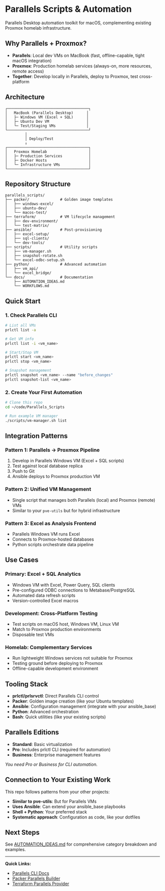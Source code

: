 # Parallels Scripts & Automation

Parallels Desktop automation toolkit for macOS, complementing existing Proxmox homelab infrastructure.

## Why Parallels + Proxmox?

- **Parallels**: Local dev VMs on MacBook (fast, offline-capable, tight macOS integration)
- **Proxmox**: Production homelab services (always-on, more resources, remote access)
- **Together**: Develop locally in Parallels, deploy to Proxmox, test cross-platform

## Architecture

```
┌─────────────────────────────────────┐
│   MacBook (Parallels Desktop)      │
│   ├─ Windows VM (Excel + SQL)      │
│   ├─ Ubuntu Dev VM                 │
│   └─ Test/Staging VMs              │
└─────────────────────────────────────┘
         │
         │ Deploy/Test
         ↓
┌─────────────────────────────────────┐
│   Proxmox Homelab                   │
│   ├─ Production Services            │
│   ├─ Docker Hosts                   │
│   └─ Infrastructure VMs             │
└─────────────────────────────────────┘
```

## Repository Structure

```
parallels_scripts/
├── packer/              # Golden image templates
│   ├── windows-excel/
│   ├── ubuntu-dev/
│   └── macos-test/
├── terraform/           # VM lifecycle management
│   ├── dev-environment/
│   └── test-matrix/
├── ansible/             # Post-provisioning
│   ├── excel-setup/
│   ├── sql-clients/
│   └── dev-tools/
├── scripts/             # Utility scripts
│   ├── vm-manager.sh
│   ├── snapshot-rotate.sh
│   └── excel-odbc-setup.sh
├── python/              # Advanced automation
│   ├── vm_api/
│   └── excel_bridge/
└── docs/                # Documentation
    ├── AUTOMATION_IDEAS.md
    └── WORKFLOWS.md
```

## Quick Start

### 1. Check Parallels CLI
```bash
# List all VMs
prlctl list -a

# Get VM info
prlctl list -i <vm_name>

# Start/Stop VM
prlctl start <vm_name>
prlctl stop <vm_name>

# Snapshot management
prlctl snapshot <vm_name> --name "before_changes"
prlctl snapshot-list <vm_name>
```

### 2. Create Your First Automation
```bash
# Clone this repo
cd ~/code/Parallels_Scripts

# Run example VM manager
./scripts/vm-manager.sh list
```

## Integration Patterns

### Pattern 1: Parallels → Proxmox Pipeline
1. Develop in Parallels Windows VM (Excel + SQL scripts)
2. Test against local database replica
3. Push to Git
4. Ansible deploys to Proxmox production VM

### Pattern 2: Unified VM Management
- Single script that manages both Parallels (local) and Proxmox (remote) VMs
- Similar to your `pve-utils` but for hybrid infrastructure

### Pattern 3: Excel as Analysis Frontend
- Parallels Windows VM runs Excel
- Connects to Proxmox-hosted databases
- Python scripts orchestrate data pipeline

## Use Cases

### Primary: Excel + SQL Analytics
- Windows VM with Excel, Power Query, SQL clients
- Pre-configured ODBC connections to Metabase/PostgreSQL
- Automated data refresh scripts
- Version-controlled Excel macros

### Development: Cross-Platform Testing
- Test scripts on macOS host, Windows VM, Linux VM
- Match to Proxmox production environments
- Disposable test VMs

### Homelab: Complementary Services
- Run lightweight Windows services not suitable for Proxmox
- Testing ground before deploying to Proxmox
- Offline-capable development environment

## Tooling Stack

- **prlctl/prlsrvctl**: Direct Parallels CLI control
- **Packer**: Golden image creation (like your Ubuntu templates)
- **Ansible**: Configuration management (integrate with your ansible_base)
- **Python**: Advanced orchestration
- **Bash**: Quick utilities (like your existing scripts)

## Parallels Editions

- **Standard**: Basic virtualization
- **Pro**: Includes prlctl CLI (required for automation)
- **Business**: Enterprise management features

*You need Pro or Business for CLI automation.*

## Connection to Your Existing Work

This repo follows patterns from your other projects:
- **Similar to pve-utils**: But for Parallels VMs
- **Uses Ansible**: Can extend your ansible_base playbooks
- **Shell + Python**: Your preferred stack
- **Systematic approach**: Configuration as code, like your dotfiles

## Next Steps

See [AUTOMATION_IDEAS.md](AUTOMATION_IDEAS.md) for comprehensive category breakdown and examples.

---

**Quick Links:**
- [Parallels CLI Docs](https://docs.parallels.com/parallels-desktop-developers-guide/command-line-interface-utility)
- [Packer Parallels Builder](https://www.packer.io/plugins/builders/parallels)
- [Terraform Parallels Provider](https://registry.terraform.io/providers/Parallels/parallels/latest)
